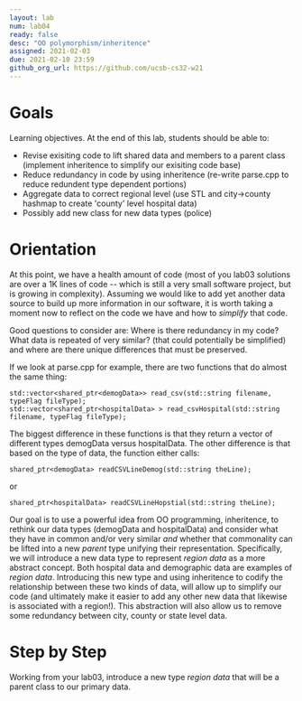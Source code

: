 ```yaml
---
layout: lab
num: lab04	
ready: false
desc: "OO polymorphism/inheritence"
assigned: 2021-02-03 
due: 2021-02-10 23:59
github_org_url: https://github.com/ucsb-cs32-w21
---
```


Goals
=====

Learning objectives. At the end of this lab, students should be able to:

-  Revise exisiting code to lift shared data and members to a parent class (implement inheritence to simplify our exisiting code base)
-  Reduce redundancy in code by using inheritence (re-write parse.cpp to reduce redundent type dependent portions)
-  Aggregate data to correct regional level (use STL and city->county hashmap to create 'county' level hospital data)
-  Possibly add new class for new data types (police)


Orientation
============
At this point, we have a health amount of code (most of you lab03 solutions are over a 1K lines of code -- which is still a very small software project, but 
is growing in complexity).  Assuming we would like to add yet another data source to build up more information in our software, it is worth taking a moment now
to reflect on the code we have and how to *simplify* that code.

Good questions to consider are: Where is there redundancy in my code?   What data is repeated of very similar? (that could potentially be simplified) and where are there unique differences that must be preserved.

If we look at parse.cpp for example, there are two functions that do almost the same thing:
```
std::vector<shared_ptr<demogData>> read_csv(std::string filename, typeFlag fileType);
std::vector<shared_ptr<hospitalData> > read_csvHospital(std::string filename, typeFlag fileType);
```
The biggest difference in these functions is that they return a vector of different types demogData versus hospitalData.  The other difference is that based
on the type of data, the function either calls:
```
shared_ptr<demogData> readCSVLineDemog(std::string theLine);
```
or
```
shared_ptr<hospitalData> readCSVLineHopstial(std::string theLine);
```

Our goal is to use a powerful idea from OO programming, inheritence, to rethink our data types (demogData and hospitalData) and consider what they
have in common and/or very similar *and* whether that commonality can be lifted into a new *parent* type unifying their representation.  Specifically,
we will introduce a new data type to represent *region data* as a more abstract concept.  Both hospital data and demographic data are examples of *region data*.
Introducing this new type and using inheritence to codify the relationship between these two kinds of data, will allow up to simplify our code (and ultimately
make it easier to add any other new data that likewise is associated with a region!).  This abstraction will also allow us to remove some redundancy 
between city, county or state level data.


Step by Step
============

Working from your lab03, introduce a new type *region data* that will be a parent class to our primary data.


